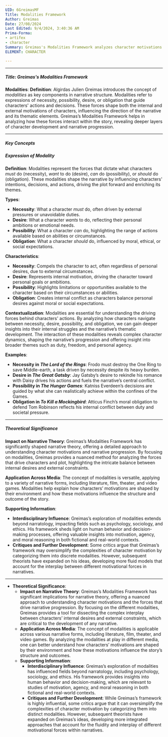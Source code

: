 ```yaml
---
UID: 6GreimasMF
Title: Modalities Framework
Author: Greimas
Date: 27/08/2024
Last Edited: 9/4/2024, 3:40:36 AM
Prima-Forma:
- artifex
- character
Summary: Greimas's Modalities Framework analyzes character motivations by categorizing their actions into necessity, desire, possibility, and obligation. These modalities reveal the forces that drive narrative progression, offering insight into internal and external constraints affecting characters' decisions and behaviors.
ELEMENT: CHARACTER

---
```

---

##### Title: Greimas's Modalities Framework

**Modalities**:
   **Definition**: Algirdas Julien Greimas introduces the concept of *modalities* as key components in narrative structure. Modalities refer to expressions of necessity, possibility, desire, or obligation that guide characters' actions and decisions. These forces shape both the internal and external motivations of characters, influencing the direction of the narrative and its thematic elements. Greimas’s Modalities Framework helps in analyzing how these forces interact within the story, revealing deeper layers of character development and narrative progression.

---

##### Key Concepts

##### Expression of Modality

**Definition**:
   Modalities represent the forces that dictate what characters *must* do (necessity), *want* to do (desire), *can* do (possibility), or *should* do (obligation). These modalities shape the narrative by influencing characters' intentions, decisions, and actions, driving the plot forward and enriching its themes.

**Types**:
   - **Necessity**: What a character *must* do, often driven by external pressures or unavoidable duties.
   - **Desire**: What a character *wants* to do, reflecting their personal ambitions or emotional needs.
   - **Possibility**: What a character *can* do, highlighting the range of actions available based on abilities or circumstances.
   - **Obligation**: What a character *should* do, influenced by moral, ethical, or social expectations.

**Characteristics**:
   - **Necessity**: Compels the character to act, often regardless of personal desires, due to external circumstances.
   - **Desire**: Represents internal motivation, driving the character toward personal goals or ambitions.
   - **Possibility**: Highlights limitations or opportunities available to the character based on their circumstances or abilities.
   - **Obligation**: Creates internal conflict as characters balance personal desires against moral or social expectations.

**Contextualization**:
   Modalities are essential for understanding the driving forces behind characters' actions. By analyzing how characters navigate between necessity, desire, possibility, and obligation, we can gain deeper insights into their internal struggles and the narrative’s thematic development. The interaction of these modalities reveals complex character dynamics, shaping the narrative’s progression and offering insight into broader themes such as duty, freedom, and personal agency.

**Examples**:
   - **Necessity in *The Lord of the Rings***: Frodo must destroy the One Ring to save Middle-earth, a task driven by necessity despite its heavy burden.
   - **Desire in *The Great Gatsby***: Jay Gatsby’s desire to rekindle his romance with Daisy drives his actions and fuels the narrative’s central conflict.
   - **Possibility in *The Hunger Games***: Katniss Everdeen’s decisions are guided by what she can realistically achieve within the confines of the Games.
   - **Obligation in *To Kill a Mockingbird***: Atticus Finch’s moral obligation to defend Tom Robinson reflects his internal conflict between duty and societal pressure.

---

##### Theoretical Significance

**Impact on Narrative Theory**:
   Greimas’s Modalities Framework has significantly shaped narrative theory, offering a detailed approach to understanding character motivations and narrative progression. By focusing on modalities, Greimas provides a nuanced method for analyzing the forces that drive characters and plot, highlighting the intricate balance between internal desires and external constraints.

**Application Across Media**:
   The concept of modalities is versatile, applying to a variety of narrative forms, including literature, film, theater, and video games. Modalities help explain how characters’ motivations are shaped by their environment and how these motivations influence the structure and outcome of the story.

**Supporting Information**:
   - **Interdisciplinary Influence**: Greimas’s exploration of modalities extends beyond narratology, impacting fields such as psychology, sociology, and ethics. His framework sheds light on human behavior and decision-making processes, offering valuable insights into motivation, agency, and moral reasoning in both fictional and real-world contexts.
   - **Critiques and Further Development**: Some critics argue that Greimas’s framework may oversimplify the complexities of character motivation by categorizing them into discrete modalities. However, subsequent theorists have expanded on his ideas, developing more fluid models that account for the interplay between different motivational forces in narratives.

---


  - **Theoretical Significance**:
    - **Impact on Narrative Theory**: Greimas’s Modalities Framework has significant implications for narrative theory, offering a nuanced approach to understanding character motivations and the forces that drive narrative progression. By focusing on the different modalities, Greimas provides a tool for dissecting the complex interplay between characters’ internal desires and external constraints, which are critical to the development of any narrative.
    - **Application Across Media**: The concept of modalities is applicable across various narrative forms, including literature, film, theater, and video games. By analyzing the modalities at play in different media, one can better understand how characters’ motivations are shaped by their environment and how these motivations influence the story’s structure and outcomes.
    - **Supporting Information**:
      - **Interdisciplinary Influence**: Greimas’s exploration of modalities has influenced fields beyond narratology, including psychology, sociology, and ethics. His framework provides insights into human behavior and decision-making, which are relevant to studies of motivation, agency, and moral reasoning in both fictional and real-world contexts.
      - **Critiques and Further Development**: While Greimas’s framework is highly influential, some critics argue that it can oversimplify the complexities of character motivation by categorizing them into distinct modalities. However, subsequent theorists have expanded on Greimas’s ideas, developing more integrated approaches that account for the fluidity and interplay of different motivational forces within narratives.